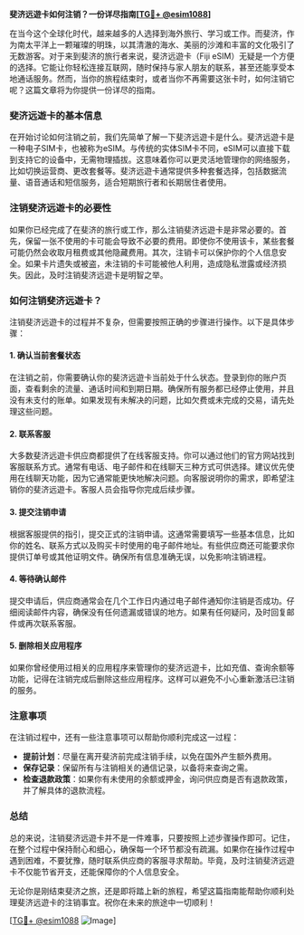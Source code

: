 **斐济远遊卡如何注销？一份详尽指南[[TG💪+ @esim1088](https://t.me/s/esim1088)]**

在当今这个全球化时代，越来越多的人选择到海外旅行、学习或工作。而斐济，作为南太平洋上一颗璀璨的明珠，以其清澈的海水、美丽的沙滩和丰富的文化吸引了无数游客。对于来到斐济的旅行者来说，斐济远遊卡（Fiji eSIM）无疑是一个方便的选择。它能让你轻松连接互联网，随时保持与家人朋友的联系，甚至还能享受本地通话服务。然而，当你的旅程结束时，或者当你不再需要这张卡时，如何注销它呢？这篇文章将为你提供一份详尽的指南。

### 斐济远遊卡的基本信息

在开始讨论如何注销之前，我们先简单了解一下斐济远遊卡是什么。斐济远遊卡是一种电子SIM卡，也被称为eSIM。与传统的实体SIM卡不同，eSIM可以直接下载到支持它的设备中，无需物理插拔。这意味着你可以更灵活地管理你的网络服务，比如切换运营商、更改套餐等。斐济远遊卡通常提供多种套餐选择，包括数据流量、语音通话和短信服务，适合短期旅行者和长期居住者使用。

### 注销斐济远遊卡的必要性

如果你已经完成了在斐济的旅行或工作，那么注销斐济远遊卡是非常必要的。首先，保留一张不使用的卡可能会导致不必要的费用。即使你不使用该卡，某些套餐可能仍然会收取月租费或其他隐藏费用。其次，注销卡可以保护你的个人信息安全。如果卡片遗失或被盗，未注销的卡可能被他人利用，造成隐私泄露或经济损失。因此，及时注销斐济远遊卡是明智之举。

### 如何注销斐济远遊卡？

注销斐济远遊卡的过程并不复杂，但需要按照正确的步骤进行操作。以下是具体步骤：

#### 1. 确认当前套餐状态

在注销之前，你需要确认你的斐济远遊卡当前处于什么状态。登录到你的账户页面，查看剩余的流量、通话时间和到期日期。确保所有服务都已经停止使用，并且没有未支付的账单。如果发现有未解决的问题，比如欠费或未完成的交易，请先处理这些问题。

#### 2. 联系客服

大多数斐济远遊卡供应商都提供了在线客服支持。你可以通过他们的官方网站找到客服联系方式。通常有电话、电子邮件和在线聊天三种方式可供选择。建议优先使用在线聊天功能，因为它通常能更快地解决问题。向客服说明你的需求，即希望注销你的斐济远遊卡。客服人员会指导你完成后续步骤。

#### 3. 提交注销申请

根据客服提供的指引，提交正式的注销申请。这通常需要填写一些基本信息，比如你的姓名、联系方式以及购买卡时使用的电子邮件地址。有些供应商还可能要求你提供订单号或其他证明文件。确保所有信息准确无误，以免影响注销进程。

#### 4. 等待确认邮件

提交申请后，供应商通常会在几个工作日内通过电子邮件通知你注销是否成功。仔细阅读邮件内容，确保没有任何遗漏或错误的地方。如果有任何疑问，及时回复邮件或再次联系客服。

#### 5. 删除相关应用程序

如果你曾经使用过相关的应用程序来管理你的斐济远遊卡，比如充值、查询余额等功能，记得在注销完成后删除这些应用程序。这样可以避免不小心重新激活已注销的服务。

### 注意事项

在注销过程中，还有一些注意事项可以帮助你顺利完成这一过程：

- **提前计划**：尽量在离开斐济前完成注销手续，以免在国外产生额外费用。
- **保存记录**：保留所有与注销相关的通信记录，以备将来查询之需。
- **检查退款政策**：如果你有未使用的余额或押金，询问供应商是否有退款政策，并了解具体的退款流程。

### 总结

总的来说，注销斐济远遊卡并不是一件难事，只要按照上述步骤操作即可。记住，在整个过程中保持耐心和细心，确保每一个环节都没有疏漏。如果你在操作过程中遇到困难，不要犹豫，随时联系供应商的客服寻求帮助。毕竟，及时注销斐济远遊卡不仅能节省开支，还能保障你的个人信息安全。

无论你是刚结束斐济之旅，还是即将踏上新的旅程，希望这篇指南能帮助你顺利处理斐济远遊卡的注销事宜。祝你在未来的旅途中一切顺利！

[[TG💪+ @esim1088](https://t.me/s/esim1088) ![Image](https://i.postimg.cc/4NQfJmqS/Snipaste-2025-05-13-00-14-12.png)]